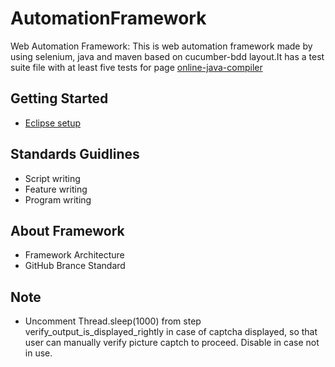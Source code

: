 # AutomationFramework
Web Automation Framework: This is web automation framework made by using selenium, java and maven based on cucumber-bdd layout.It has a test suite file with at least five tests for page 
    <a href="https://www.jdoodle.com/online-java-compiler" target="_blank">online-java-compiler</a>


<h2>Getting Started</h2>
<ul>
  <li>
    <a href="tbd" target="_blank">Eclipse setup</a>
  </li>
</ul>

<h2>Standards Guidlines</h2>
<ul>
  <li>Script writing</li>
  <li>Feature writing</li>
  <li>Program writing</li>
</ul>

<h2>About Framework</h2>
<ul>
  <li>Framework Architecture</li>
  <li>GitHub Brance Standard</li>
</ul>

<h2>Note</h2>
<ul>
	<li>Uncomment Thread.sleep(1000) from step verify_output_is_displayed_rightly in case of captcha displayed, so that user can manually verify picture captch to proceed. Disable in case not in use.</li>
</ul>


